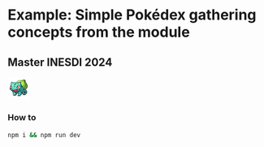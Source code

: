# Example: Simple Pokédex gathering concepts from the module

## Master INESDI 2024

![icon](icon.png)


### How to

```bash
npm i && npm run dev
```

